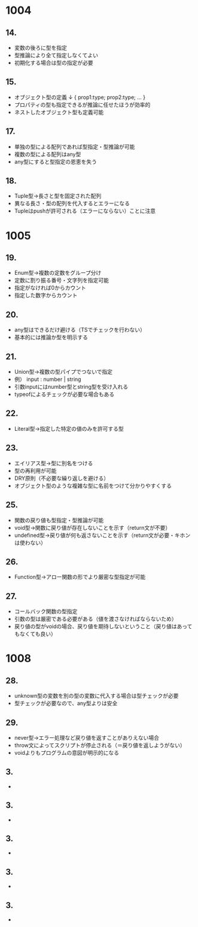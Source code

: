 # 1004

## 14.
- 変数の後ろに型を指定
- 型推論により全て指定しなくてよい
- 初期化する場合は型の指定が必要

## 15.
- オブジェクト型の定義
  ↓
  {
    prop1:type;
    prop2:type;
    ...
  }
- プロパティの型も指定できるが推論に任せたほうが効率的
- ネストしたオブジェクト型も定義可能

## 17.
- 単独の型による配列であれば型指定・型推論が可能
- 複数の型による配列はany型
- any型にすると型指定の恩恵を失う

## 18.
- Tuple型→長さと型を固定された配列
- 異なる長さ・型の配列を代入するとエラーになる
- Tupleはpushが許可される（エラーにならない）ことに注意

# 1005
## 19.
- Enum型→複数の定数をグループ分け
- 定数に割り振る番号・文字列を指定可能
- 指定がなければ0からカウント
- 指定した数字からカウント

## 20.
- any型はできるだけ避ける（TSでチェックを行わない）
- 基本的には推論か型を明示する

## 21.
- Union型→複数の型パイプでつないで指定
- 例） input : number | string
- 引数inputにはnumber型とstring型を受け入れる
- typeofによるチェックが必要な場合もある

## 22.
- Literal型→指定した特定の値のみを許可する型

## 23.
- エイリアス型→型に別名をつける
- 型の再利用が可能
- DRY原則（不必要な繰り返しを避ける）
- オブジェクト型のような複雑な型に名前をつけて分かりやすくする

## 25.
- 関数の戻り値も型指定・型推論が可能
- void型→関数に戻り値が存在しないことを示す（return文が不要）
- undefined型→戻り値が何も返さないことを示す（return文が必要・キホンは使わない）

## 26.
- Function型→アロー関数の形でより厳密な型指定が可能

## 27.
- コールバック関数の型指定
- 引数の型は厳密である必要がある（値を渡さなければならないため）
- 戻り値の型がvoidの場合、戻り値を期待しないということ（戻り値はあってもなくても良い）

# 1008
## 28.
- unknown型の変数を別の型の変数に代入する場合は型チェックが必要
- 型チェックが必要なので、any型よりは安全

## 29.
- never型→エラー処理など戻り値を返すことがありえない場合
- throw文によってスクリプトが停止される（＝戻り値を返しようがない）
- voidよりもプログラムの意図が明示的になる

## 3.
- 

## 3.
- 

## 3.
- 

## 3.
- 

## 3.
- 